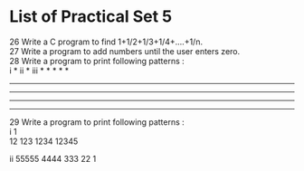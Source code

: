 # List of Practical Set 5 

26 	Write a C program to find 1+1/2+1/3+1/4+....+1/n.   
27 	Write a program to add numbers until the user enters zero.  
28 	Write a program to print following patterns :   
i  *              ii            *         iii  *  *  *  *  *
   **                        *  *                *  *  *  *
   ***                    *  *  *                 *  *  *
   ****                *  *  *  *                  *  *
   *****            *  *  *  *  *                    *
29 	Write a program to print following patterns :  
i       1                       
        12
        123
        1234
        12345

ii      55555
        4444
        333
        22
        1


 
